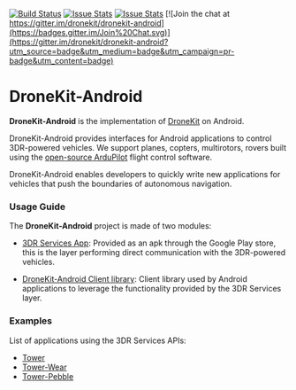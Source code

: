 [![Build Status](https://travis-ci.org/dronekit/dronekit-android.svg?branch=develop)](https://travis-ci.org/dronekit/dronekit-android)
[![Issue Stats](http://issuestats.com/github/dronekit/DroneKit-Android/badge/pr)](http://issuestats.com/github/dronekit/DroneKit-Android)
[![Issue Stats](http://issuestats.com/github/dronekit/DroneKit-Android/badge/issue)](http://issuestats.com/github/dronekit/DroneKit-Android)
[![Join the chat at https://gitter.im/dronekit/dronekit-android](https://badges.gitter.im/Join%20Chat.svg)](https://gitter.im/dronekit/dronekit-android?utm_source=badge&utm_medium=badge&utm_campaign=pr-badge&utm_content=badge)

# DroneKit-Android

**DroneKit-Android** is the implementation of [DroneKit](https://android.dronekit.io) on Android.

DroneKit-Android provides interfaces for Android applications to control 3DR-powered vehicles. We
support planes, copters, multirotors, rovers built using the [open-source ArduPilot](https://github.com/diydrones/ardupilot) flight
control software.

DroneKit-Android enables developers to quickly write new applications for vehicles that push the
boundaries of autonomous navigation.

### Usage Guide
The **DroneKit-Android** project is made of two modules:
* [3DR Services App](https://github.com/DroidPlanner/DroneKit-Android/tree/master/ServiceApp):
Provided as an apk through the Google Play store, this is the layer performing direct
communication with the 3DR-powered vehicles.

* [DroneKit-Android Client library](http://android.dronekit.io):
Client library used by Android applications to leverage the functionality provided by the 3DR
Services layer.

### Examples
List of applications using the 3DR Services APIs:
* [Tower](https://github.com/DroidPlanner/Tower)
* [Tower-Wear](https://github.com/DroidPlanner/tower-wear)
* [Tower-Pebble](https://github.com/DroidPlanner/dp-pebble)
